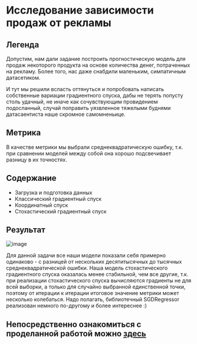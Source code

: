 # Исследование зависимости продаж от рекламы
## Легенда
Допустим, нам дали задание построить прогностическую модель для продаж некоторого продукта на основе количества денег,
потраченных на рекламу. Более того, нас даже снабдили маленьким, симпатичным датасетиком.

И тут мы решили всласть оттянуться и попробовать написать собственные вариации градиентного спуска, дабы не терять
попусту столь удачный, не иначе как сочувствующим провидением подосланный, случай поправить уязвленное тяжелыми
буднями датасаентиста наше скромное самомненьице.

## Метрика
В качестве метрики мы выбрали среднеквадратическую ошибку, т.к. при сравнении моделей между собой она хорошо
подсвечивает разницу в их точностях.

## Содержание
- Загрузка и подготовка данных
- Классический градиентный спуск
- Координатный спуск
- Стохастический градиентный спуск

## Результат
![image](https://github.com/khav-i/ml_works/assets/126453765/a8a07fb0-8896-4ed3-91a5-6f75ce0e58d0)

Для данной задачи все наши модели показали себя примерно одинаково - с разницей от нескольких десятитысячных до тысячных
среднеквадратической ошибки. Наша модель стохастического градиентного спуска оказалась менее стабильной, чем все другие,
т.к. при реализации стохастического спуска вычисляются градиенты не для всей выборки, а только для случайно выбранной
единственной точки, поэтому от итерации к итерации итоговое значение метрики может несколько колебаться. Надо полагать,
библиотечный SGDRegressor реализован немного по-другому и более интереснее :)

## Непосредственно ознакомиться с проделанной работой можно [здесь](https://github.com/khav-i/ml_works/blob/master/Sales%20and%20advertising/sales_and_advertising.ipynb)
